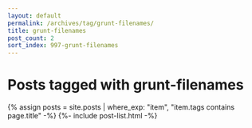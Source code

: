 ```yaml
---
layout: default
permalink: /archives/tag/grunt-filenames/
title: grunt-filenames
post_count: 2
sort_index: 997-grunt-filenames
---
```

<h1 class="page-heading">Posts tagged with grunt-filenames</h1>
{% assign posts = site.posts | where_exp: "item", "item.tags contains page.title" -%}
{%- include post-list.html -%}
